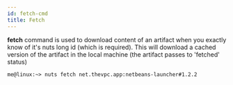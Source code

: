 ```yaml
---
id: fetch-cmd
title: Fetch
---
```



**fetch** command is used to download content of an artifact when you exactly know of it's nuts long id (which is required). This will download a cached version of the artifact in the local machine (the artifact passes to 'fetched' status)
```
me@linux:~> nuts fetch net.thevpc.app:netbeans-launcher#1.2.2
```




